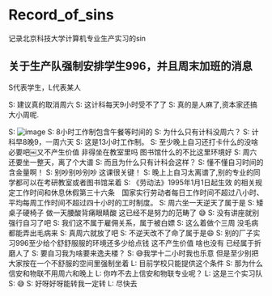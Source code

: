 # Record_of_sins
记录北京科技大学计算机专业生产实习的sin

## 关于生产队强制安排学生996，并且周末加班的消息

S代表学生，L代表某人

S: 建议真的取消周六
S: 这计科每天9小时受不了了
S: 真的是人麻了,资本家还搞大小周呢. 

S: ![image](https://user-images.githubusercontent.com/87229579/125161324-44d36680-e1b4-11eb-8fd6-a021c4edccc4.png)
S: 8小时工作制包含午餐等时间的
S: 为什么只有计科没周六？
S: 计科早8晚9，一周六天
S: 这是13小时工作制。
S: 至少晚上自习还打卡什么的没啥必要吧￼又不产生价值 非得坐在教室里吗 图书馆什么的不比这里环境好
S: 周六还要坐一整天，离了个大谱
S: 而且为什么只有计科会这样？
S: 懂不懂自习时间的含金量啊！
S: 别吵别吵别吵 这课很关键！
S: 晚上上自习太离谱了,别的专业的同学都可以在考研教室或者图书馆呆着
S: 《劳动法》1995年1月1日起生效 的相关规定工作时间和休息休假第三十六条　国家实行劳动者每日工作时间不超过八小时、平均每周工作时间不超过四十小时的工时制度。
S: 周六坐一天逆天了属于是
S: 矮桌子硬椅子 做一天腰酸背痛眼睛酸 这已经不是努力的范畴了 😅
S: 没有讲座就别强行自习了吧
S: 我们这不属于雇佣关系，属于被白嫖
S: 这么着做个三周 没毛病都能弄出毛病来
S: 真周六就放了吧
S: 不逆天改不了命了属于是😄
S: 别的厂子实习996至少给个舒舒服服的环境还多少给点钱 这不产生价值 啥也没有 已经属于折磨人了
S: 要自习我为啥要来逸夫楼？
S: 😅我学十二小时我也乐意 但是至少别把大家按在一个不舒服的空间里强制坐着 
L: 目前学校只能提供这个条件
S: 那为什么信安和物联不用周六和晚上
L: 你咋不去上信安和物联专业呢？
L: 这是三个实习队
S: 😅
S: 好呀好呀能转我一定转
L: 尽快去
